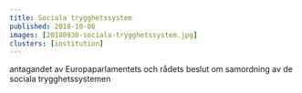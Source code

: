 ```yaml
---
title: Sociala trygghetssystem
published: 2018-10-06
images: [20180930-sociala-trygghetssystem.jpg]
clusters: [institution]
---
```


antagandet av Europaparlamentets och rådets beslut om samordning av de sociala trygghetssystemen

